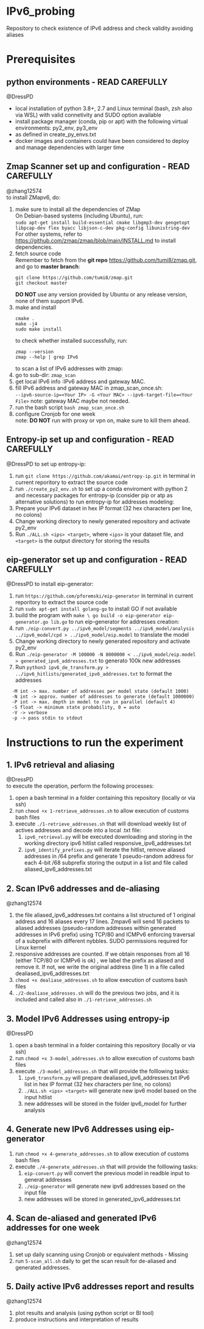 # IPv6_probing
Repository to check existence of IPv6 address and check validity avoiding aliases

# Prerequisites
## python environments - READ CAREFULLY
@DressPD 
* local installation of python 3.8+, 2.7 and Linux terminal (bash, zsh also via WSL) with valid connetivity and SUDO option available
* install package manager (conda, pip or apt) with the following virtual environments: py2_env, py3_env
* as defined in create_py_envs.txt
* docker images and containers could have been considered to deploy and manage dependencies with larger time
## Zmap Scanner set up and configuration - READ CAREFULLY
@zhang12574  
to install ZMapv6, do:
1. make sure to install all the dependencies of ZMap  
   On Debian-based systems (including Ubuntu), run:  
   ```sudo apt-get install build-essential cmake libgmp3-dev gengetopt libpcap-dev flex byacc libjson-c-dev pkg-config libunistring-dev```
   For other systems, refer to <https://github.com/zmap/zmap/blob/main/INSTALL.md> to install dependencies.  
2. fetch source code  
   Remember to fetch from the **git repo** <https://github.com/tumi8/zmap.git>, and go to **master branch**:  
   ```
   git clone https://github.com/tumi8/zmap.git
   git checkout master
   ```
   **DO NOT** use any version provided by Ubuntu or any release version, none of them support IPv6.  
3. make and install  
   ```
   cmake .
   make -j4
   sudo make install
   ```
   to check whether installed successfully, run:  
   ```
   zmap --version
   zmap --help | grep IPv6
   ```
   to scan a list of IPv6 addresses with zmap:  
1. go to sub-dir: ```zmap_scan```
2. get local IPv6 info :IPv6 address and gateway MAC.
3. fill IPv6 address and gateway MAC in zmap_scan_once.sh:  
   ```--ipv6-source-ip=<Your IP> -G <Your MAC> --ipv6-target-file=<Your File>```
   note: gateway MAC maybe not needed.  
4. run the bash script
   ```bash zmap_scan_once.sh```
6. configure Cronjob for one week  
note: **DO NOT** run with proxy or vpn on, make sure to kill them ahead.

## Entropy-ip set up and configuration - READ CAREFULLY
@DressPD
to set up entropy-ip:
1. run ```git clone https://github.com/akamai/entropy-ip.git``` in terminal in current reporitory to extract the source code
2. run ```./create_py2_env.sh``` to set up a conda enviroment with python 2 and necessary packages for entropy-ip (consider pip or atp as alternative solutions)
to run entropy-ip for addresses modeling:
1. Prepare your IPv6 dataset in hex IP format (32 hex characters per line, no colons)
2. Change working directory to newly generated repository and activate py2_env
3. Run ```./ALL.sh <ips> <target>```, where ```<ips>``` is your dataset file, and ```<target>``` is the output directory for storing the results

## eip-generator set up and configuration - READ CAREFULLY
@DressPD
to install eip-generator:
1. run ```https://github.com/pforemski/eip-generator``` in terminal in current reporitory to extract the source code
2. run ```sudo apt-get install golang-go``` to install GO if not available
3. build the program with ```make \ go build -o eip-generator eip-generator.go lib.go```
to run eip-generator for addresses creation:
1. run ```./eip-convert.py ../ipv6_model/segments ../ipv6_model/analysis ../ipv6_model/cpd > ../ipv6_model/eip.model``` to translate the model
2. Change working directory to newly generated repository and activate py2_env
3. Run ```./eip-generator -M 100000 -N 8000000 < ../ipv6_model/eip.model > generated_ipv6_addresses.txt``` to generato 100k new addresses
4. Run ```python3 ipv6_de_transform.py > ../ipv6_hitlists/generated_ipv6_addresses.txt``` to format the addresses
```
  -M int -> max. number of addresses per model state (default 1000)
  -N int -> approx. number of addresses to generate (default 1000000)
  -P int -> max. depth in model to run in parallel (default 4)
  -S float -> minimum state probability, 0 = auto
  -V -> verbose
  -p -> pass stdin to stdout
```

# Instructions to run the experiment
## 1. IPv6 retrieval and aliasing
@DressPD  
to execute the operation, perform the following processes:
1. open a bash terminal in a folder containing this repository (locally or via ssh)
2. run ```chmod +x 1-retrieve_addresses.sh``` to allow execution of customs bash files
3. execute ```./1-retrieve_addresses.sh``` that will download weekly list of actives addresses and decode into a local .txt file:
    1. `ipv6_retrieval.py` will be executed downloading and storing in the working directory ipv6 hitlist called responsive_ipv6_addresses.txt
    2. `ipv6_identify_prefixes.py` will iterate the hitlist, remove aliased addresses in /64 prefix and generate 1 pseudo-random address for each 4-bit /68 subprefix storing the output in a list and file called aliased_ipv6_addresses.txt

## 2. Scan IPv6 addresses and de-aliasing
@zhang12574  
1. the file aliased_ipv6_addresses.txt contains a list structured of 1 original address and 16 aliases every 17 lines. Zmpav6 will send 16 packets to aliased addresses (pseudo-random addresses within generated addresses in IPv6 prefix) using TCP/80 and ICMPv6 enforcing traversal of a subprefix with different nybbles. SUDO permissions required for Linux kernel
2. responsive addresses are counted. If we obtain responses from all 16 (either TCP/80 or ICMPv6 is ok) , we label the prefix as aliased and remove it. If not, we write the original address (line 1) in a file called dealiased_ipv6_addresses.txt
3. ```chmod +x dealiase_addresses.sh``` to allow execution of customs bash files
4. `./2-dealiase_addresses.sh` will do the previous two jobs, and it is included and called also in `./1-retrieve_addresses.sh`


## 3. Model IPv6 Addresses using entropy-ip
@DressPD
1. open a bash terminal in a folder containing this repository (locally or via ssh)
2. run ```chmod +x 3-model_addresses.sh``` to allow execution of customs bash files
3. execute ```./3-model_addresses.sh``` that will provide the folllowing tasks: 
   1. `ipv6_transform.py` will prepare dealiased_ipv6_addresses.txt IPv6 list in hex IP format (32 hex characters per line, no colons)
   2. ```./ALL.sh <ips> <target>``` will generate new ipv6 model based on the input hitlist
   3. new addresses will be stored in the folder ipv6_model for further analysis

## 4. Generate new IPv6 Addresses using eip-generator
1. run ```chmod +x 4-generate_addresses.sh``` to allow execution of customs bash files
2. execute ```./4-generate_addresses.sh``` that will provide the folllowing tasks: 
   1. `eip-convert.py` will convert the previous model in readble input to generat addresses
   2. ```./eip-generator``` will generate new ipv6 addresses based on the input file
   3. new addresses will be stored in generated_ipv6_addresses.txt

## 4. Scan de-aliased and generated IPv6 addresses for one week
@zhang12574  
1. set up daily scanning using Cronjob or equivalent methods - Missing
2. run `5-scan_all.sh` daily to get the scan result for de-aliased and generated addresses.

## 5. Daily active IPv6 addresses report and results
@zhang12574
1. plot results and analysis (using python script or BI tool)
2. produce instructions and interpretation of results

